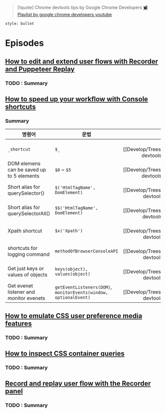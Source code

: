 
> [!quote] Chrome devtools tips by Google Chrome Developers
> [📽️Playlist by google chrome developers youtube](https://www.youtube.com/playlist?list=PLNYkxOF6rcIAcezfL8q0rjt13ufKseL5X)

```toc
style: bullet
```

# Episodes
## [How to edit and extend user flows with Recorder and Puppeteer Replay](https://www.youtube.com/watch?v=LBgzmqzp7ew&list=PLNYkxOF6rcIAcezfL8q0rjt13ufKseL5X&index=2&ab_channel=GoogleChromeDevelopers)
### TODO : Summary


## [How to speed up your workflow with Console shortcuts](https://www.youtube.com/watch?v=hdRDTj6ObiE&list=PLNYkxOF6rcIAcezfL8q0rjt13ufKseL5X&index=3&ab_channel=GoogleChromeDevelopers)
### Summary
| __명령어__                                | __문법__                                                         | __예시__                                    |
| ----------------------------------------- | ---------------------------------------------------------------- | :-------------------------------------------: |
| `_shortcut`                               | `$_`                                                             | ![[Develop/Trees/Learn/Realworld/webFrontend/Fundamentals/Tooling/Chrome devtools/_assets/Pasted image 20221103184811.png \| 100]] |
| DOM elemens can be saved up to 5 elements | `$0` ~ `$5`                                                      | ![[Develop/Trees/Learn/Realworld/webFrontend/Fundamentals/Tooling/Chrome devtools/_assets/Pasted image 20221103185252.png \| 100]] |
| Short alias for querySelector()           | `$('HtmlTagName', DomElement)`                                   | ![[Develop/Trees/Learn/Realworld/webFrontend/Fundamentals/Tooling/Chrome devtools/_assets/Pasted image 20221103185703.png\|100]]   |
| Short alias for querySelectorAll()        | `$$('HtmlTagName', DomElement)`                                  | ![[Develop/Trees/Learn/Realworld/webFrontend/Fundamentals/Tooling/Chrome devtools/_assets/Pasted image 20221103185926.png\|100 ]]  |
| Xpath shortcut                            | `$x('Xpath')`                                                    | ![[Develop/Trees/Learn/Realworld/webFrontend/Fundamentals/Tooling/Chrome devtools/_assets/Pasted image 20221103190127.png\|100]]   |
| shortcuts for logging command             | `methodOfBrowserConsoleAPI`                                      | ![[Develop/Trees/Learn/Realworld/webFrontend/Fundamentals/Tooling/Chrome devtools/_assets/Pasted image 20221103190406.png\|100]]   |
| Get just keys or values of objects        | `keys(object), values(object)`                                   | ![[Develop/Trees/Learn/Realworld/webFrontend/Fundamentals/Tooling/Chrome devtools/_assets/Pasted image 20221103190608.png\|100]]   |
| Get evenet listener and monitor evenets   | `getEventListeners(DOM)`, `monitorEvents(window, optionalEvent)` | ![[Develop/Trees/Learn/Realworld/webFrontend/Fundamentals/Tooling/Chrome devtools/_assets/Pasted image 20221103191235.png\|100]]   |

## [How to emulate CSS user preference media features](https://www.youtube.com/watch?v=gOkM1L6azEI&list=PLNYkxOF6rcIAcezfL8q0rjt13ufKseL5X&index=6&ab_channel=GoogleChromeDevelopers)
### TODO : Summary


## [How to inspect CSS container queries](https://www.youtube.com/watch?v=X4TYXlvbb2E&list=PLNYkxOF6rcIAcezfL8q0rjt13ufKseL5X&index=7&ab_channel=GoogleChromeDevelopers)
### TODO : Summary

## [Record and replay user flow with the Recorder panel](https://www.youtube.com/watch?v=rMUayh1QPYs&list=PLNYkxOF6rcIAcezfL8q0rjt13ufKseL5X&index=12&ab_channel=GoogleChromeDevelopers)
### TODO : Summary